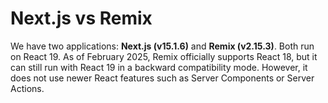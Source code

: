 # Next.js vs Remix

We have two applications: **Next.js (v15.1.6)** and **Remix (v2.15.3)**. Both run on React 19. As of February 2025, Remix officially supports React 18, but it can still run with React 19 in a backward compatibility mode. However, it does not use newer React features such as Server Components or Server Actions.

